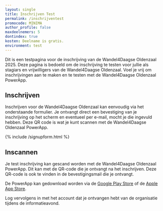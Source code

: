 ```yaml
---
layout: single
title: Inschrijven Test
permalink: /inschrijventest
promocode: MINIMA
author_profile: false
maxdeelnemers: 5
dontindex: true
kosten: Deelname is gratis.
environment: test
---
```


Dit is een testpagina voor de inschrijving van de Wandel4Daagse Oldenzaal 2025. Deze pagina is bedoeld om de inschrijving te testen voor jullie als stagiars en vrijwilligers van de Wandel4Daagse Oldenzaal. Voel je vrij om inschrijvingen aan te maken en te testen met de Wandel4Daagse Oldenzaal PowerApp.  

## Inschrijven
Inschrijven voor de Wandel4Daagse Oldenzaal kan eenvoudig via het onderstaande formulier. Je ontvangt direct een bevestiging van je inschrijving op het scherm en eventueel per e-mail, mocht je die ingevuld hebben. Deze QR code is wat je kunt scannen met de Wandel4Daagse Oldenzaal PowerApp.  

{% include /signupform.html %}

## Inscannen

Je test inschrijving kan gescand worden met de Wandel4Daagse Oldenzaal PowerApp. Dit kan met de QR-code die je ontvangt na het inschrijven. Deze QR-code is ook te vinden in de bevestigingsmail die je ontvangt.  

De PowerApp kan gedownload worden via de [Google Play Store](https://play.google.com/store/apps/details?id=com.microsoft.msapps&hl=nl) of de [Apple App Store](https://apps.apple.com/nl/app/power-apps/id1047318566).  

Log vervolgens in met het account dat je ontvangen hebt van de organisatie tijdens de informatieavond.  
